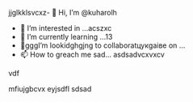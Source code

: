 jjglkklsvcxz- 👋 Hi, I’m @kuharolh
- 👀 I’m interested in ...acszxc
- 🌱 I’m currently learning ...13
- 💞️gggI’m lookidghgjng to collaboratцукgаівe on ...
- 📫 How to greach me sad...
asdsadvcxvxcv
<!---
kuharolh/kuharolh is a ✨ special ✨ reposaitory because its `README.md` (this file) appears on your GitHub profile.d
You can click the Preview lindasvck to take a look at your changessaxzc.
--->vdf
mfiujgbcvx
eyjsdfl
sdsad
